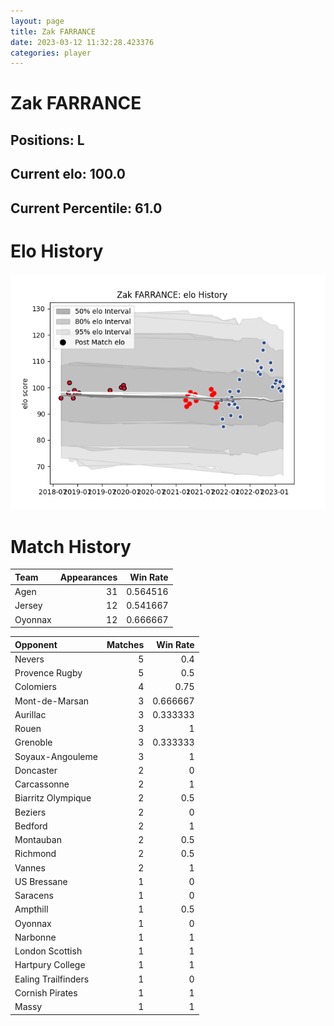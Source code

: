 ```yaml
---  
layout: page  
title: Zak FARRANCE  
date: 2023-03-12 11:32:28.423376  
categories: player  
---
```

# Zak FARRANCE

## Positions: L

## Current elo: 100.0

## Current Percentile: 61.0

# Elo History


![elo history](history_ZakFARRANCE.png)
# Match History


| Team    |   Appearances |   Win Rate |
|:--------|--------------:|-----------:|
| Agen    |            31 |   0.564516 |
| Jersey  |            12 |   0.541667 |
| Oyonnax |            12 |   0.666667 |

| Opponent            |   Matches |   Win Rate |
|:--------------------|----------:|-----------:|
| Nevers              |         5 |   0.4      |
| Provence Rugby      |         5 |   0.5      |
| Colomiers           |         4 |   0.75     |
| Mont-de-Marsan      |         3 |   0.666667 |
| Aurillac            |         3 |   0.333333 |
| Rouen               |         3 |   1        |
| Grenoble            |         3 |   0.333333 |
| Soyaux-Angouleme    |         3 |   1        |
| Doncaster           |         2 |   0        |
| Carcassonne         |         2 |   1        |
| Biarritz Olympique  |         2 |   0.5      |
| Beziers             |         2 |   0        |
| Bedford             |         2 |   1        |
| Montauban           |         2 |   0.5      |
| Richmond            |         2 |   0.5      |
| Vannes              |         2 |   1        |
| US Bressane         |         1 |   0        |
| Saracens            |         1 |   0        |
| Ampthill            |         1 |   0.5      |
| Oyonnax             |         1 |   0        |
| Narbonne            |         1 |   1        |
| London Scottish     |         1 |   1        |
| Hartpury College    |         1 |   1        |
| Ealing Trailfinders |         1 |   0        |
| Cornish Pirates     |         1 |   1        |
| Massy               |         1 |   1        |